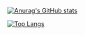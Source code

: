 [![Anurag's GitHub stats](https://github-readme-stats.vercel.app/api?username=gitjisu)](https://github.com/anuraghazra/github-readme-stats)

[![Top Langs](https://github-readme-stats.vercel.app/api/top-langs/?username=gitjisu&layout=compact)](https://github.com/anuraghazra/github-readme-stats)

<!--
**gitjisu/gitjisu** is a ✨ _special_ ✨ repository because its `README.md` (this file) appears on your GitHub profile.

Here are some ideas to get you started:

- 🔭 I’m currently working on ...
- 🌱 I’m currently learning ...
- 👯 I’m looking to collaborate on ...
- 🤔 I’m looking for help with ...
- 💬 Ask me about ...
- 📫 How to reach me: ...
- 😄 Pronouns: ...
- ⚡ Fun fact: ...
-->
